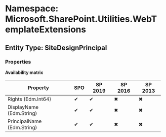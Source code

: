# Namespace: Microsoft.SharePoint.Utilities.WebTemplateExtensions
## Entity Type: SiteDesignPrincipal

### Properties

**Availability matrix**

Property | SPO | SP 2019 | SP 2016 | SP 2013
----------|-----|---------|---------|--------
Rights (Edm.Int64) | ✔ | ✔ | ✖ | ✖
DisplayName (Edm.String) | ✔ | ✔ | ✖ | ✖
PrincipalName (Edm.String) | ✔ | ✔ | ✖ | ✖

